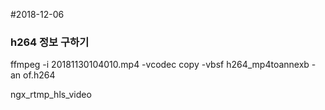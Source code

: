 #2018-12-06

### h264 정보 구하기

ffmpeg -i 20181130104010.mp4 -vcodec copy -vbsf h264_mp4toannexb -an of.h264

ngx_rtmp_hls_video